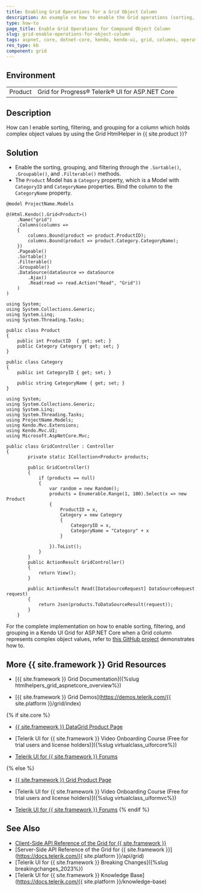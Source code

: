 ```yaml
---
title: Enabling Grid Operations for a Grid Object Column
description: An example on how to enable the Grid operations (sorting, filtering, and grouping) for a column which represents a compound object with {{ site.product }}.
type: how-to
page_title: Enable Grid Operations for Compound Object Column
slug: grid-enable-operations-for-object-column
tags: aspnet, core, dotnet-core, kendo, kendo-ui, grid, columns, operations, filtering, sorting
res_type: kb
component: grid
---
```


## Environment

<table>
 <tr>
  <td>Product</td>
  <td>Grid for Progress® Telerik® UI for ASP.NET Core</td>
 </tr>
</table>

## Description

How can I enable sorting, filtering, and grouping for a column which holds complex object values by using the Grid HtmlHelper in {{ site.product }}?

## Solution

- Enable the sorting, grouping, and filtering through the `.Sortable()`, `.Groupable()`, and `.Filterable()` methods.
- The `Product` Model has a `Category` property, which is a Model with `CategoryID` and `CategoryName` properties. Bind the column to the `CategoryName` property.

```View
@model ProjectName.Models

@(Html.Kendo().Grid<Product>()
    .Name("grid")
    .Columns(columns =>
    {
        columns.Bound(product => product.ProductID);
        columns.Bound(product => product.Category.CategoryName);
    })
    .Pageable()
    .Sortable()
    .Filterable()
    .Groupable()
    .DataSource(dataSource => dataSource
        .Ajax()
        .Read(read => read.Action("Read", "Grid"))
    )
)
```
```Model
using System;
using System.Collections.Generic;
using System.Linq;
using System.Threading.Tasks;

public class Product
{
    public int ProductID  { get; set; }
    public Category Category { get; set; }
}

public class Category
{
    public int CategoryID { get; set; }

    public string CategoryName { get; set; }
}
```
```Controller
using System;
using System.Collections.Generic;
using System.Linq;
using System.Threading.Tasks;
using ProjectName.Models;
using Kendo.Mvc.Extensions;
using Kendo.Mvc.UI;
using Microsoft.AspNetCore.Mvc;

public class GridController : Controller
{
        private static ICollection<Product> products;

        public GridController()
        {
            if (products == null)
            {
                var random = new Random();
                products = Enumerable.Range(1, 100).Select(x => new Product
                {
                    ProductID = x,
                    Category = new Category
                    {
                        CategoryID = x,
                        CategoryName = "Category" + x
                    }

                }).ToList();
            }
        }
        public ActionResult GridController()
        {
            return View();
        }

        public ActionResult Read([DataSourceRequest] DataSourceRequest request)
        {
            return Json(products.ToDataSourceResult(request));
        }
    }
```

For the complete implementation on how to enable sorting, filtering, and grouping in a Kendo UI Grid for ASP.NET Core when a Grid column represents complex object values, refer to [this GitHub project](https://github.com/telerik/ui-for-aspnet-core-examples/blob/master/Telerik.Examples.Mvc/Telerik.Examples.Mvc/Views/Grid/EnableOperationsForObjectColumn.cshtml) demonstrates how to.

## More {{ site.framework }} Grid Resources

* [{{ site.framework }} Grid Documentation]({%slug htmlhelpers_grid_aspnetcore_overview%})

* [{{ site.framework }} Grid Demos](https://demos.telerik.com/{{ site.platform }}/grid/index)

{% if site.core %}
* [{{ site.framework }} DataGrid Product Page](https://www.telerik.com/aspnet-core-ui/grid)

* [Telerik UI for {{ site.framework }} Video Onboarding Course (Free for trial users and license holders)]({%slug virtualclass_uiforcore%})

* [Telerik UI for {{ site.framework }} Forums](https://www.telerik.com/forums/aspnet-core-ui)

{% else %}
* [{{ site.framework }} Grid Product Page](https://www.telerik.com/aspnet-mvc/grid)

* [Telerik UI for {{ site.framework }} Video Onboarding Course (Free for trial users and license holders)]({%slug virtualclass_uiformvc%})

* [Telerik UI for {{ site.framework }} Forums](https://www.telerik.com/forums/aspnet-mvc)
{% endif %}

## See Also

* [Client-Side API Reference of the Grid for {{ site.framework }}](https://docs.telerik.com/kendo-ui/api/javascript/ui/grid)
* [Server-Side API Reference of the Grid for {{ site.framework }}](https://docs.telerik.com/{{ site.platform }}/api/grid)
* [Telerik UI for {{ site.framework }} Breaking Changes]({%slug breakingchanges_2023%})
* [Telerik UI for {{ site.framework }} Knowledge Base](https://docs.telerik.com/{{ site.platform }}/knowledge-base)
